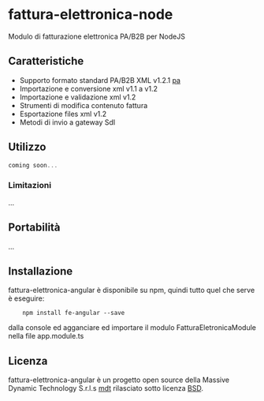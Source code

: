 # fattura-elettronica-node
Modulo di fatturazione elettronica PA/B2B per NodeJS

## Caratteristiche
- Supporto formato standard PA/B2B XML v1.2.1 [pa]
- Importazione e conversione xml v1.1 a v1.2
- Importazione e validazione xml v1.2
- Strumenti di modifica contenuto fattura
- Esportazione files xml v1.2
- Metodi di invio a gateway SdI

## Utilizzo
```js
coming soon...

```
### Limitazioni
...

## Portabilità
...

## Installazione
fattura-elettronica-angular è disponibile su npm, quindi tutto quel che serve è eseguire:
```
	npm install fe-angular --save
```
dalla console ed agganciare ed importare il modulo FatturaEletronicaModule nella file app.module.ts

## Licenza
fattura-elettronica-angular è un progetto open source della Massive Dynamic Technology S.r.l.s [mdt] rilasciato sotto licenza [BSD][bsd].

[pa]: http://www.fatturapa.gov.it/export/fatturazione/sdi/Specifiche_tecniche_del_formato_FatturaPA_v1.2.1.pdf 
[bsd]: http://github.com/massivex/fattura-elettronica-angular/blob/master/LICENSE
[mdt]: http://www.massivex.it/
[npm]: https://www.nuget.org/packages/fattura-elettronica-angular/
